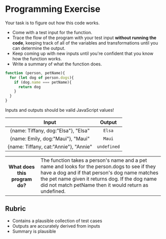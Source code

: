 # Programming Exercise

Your task is to figure out how this code works.

* Come with a test input for the function.
* Trace the flow of the program with your test input **without running the code**, keeping track of all of the variables and transformations until you can determine the output.
* Keep coming up with new inputs until you're confident that you know how the function works.
* Write a summary of what the function does.

```js
function (person, petName){
  for (let dog of person.dogs){
    if (dog.name === petName){
      return dog
    }
  }
}
```

Inputs and outputs should be valid JavaScript values!

| Input | Output |
| :---: | :---: |
|{name: Tiffany, dog:"Elsa"}, "Elsa" | `Elsa` |  
|{name: Emily, dog:"Maui"}, "Maui" | `Maui` |  
|{name: Tiffany, cat:"Annie"}, "Annie" | `undefined` | 

<table>
  <tr>
    <th>What does this program do?</th>
    <td>The function takes a person's name and a pet name and looks for the person.dogs to see if they have a dog and if that person's dog name matches the pet name given it returns dog. If the dog name did not match petName then it would return as undefined.
</td>
  </tr>
</table>

## Rubric

* Contains a plausible collection of test cases
* Outputs are accurately derived from inputs
* Summary is plausible

